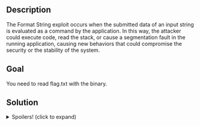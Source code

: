 <h2>Description</h2>
<p>The Format String exploit occurs when the submitted data of an input string is evaluated as a command by the application. In this way, the attacker could execute code, read the stack, or cause a segmentation fault in the running application, causing new behaviors that could compromise the security or the stability of the system.</p>

<h2>Goal</h2>
<p>You need to read flag.txt with the binary.</p>

<h2>Solution</h2>
<details>
    <summary>Spoilers! (click to expand)</summary>
    <p>* Test what is possible to do with %s and %x</p>
    <p>* Idea for a python script that can read the flag from the binary results when you input several %x : b"".join([ pwn.p32(int(x,16)) for x in "".split(" ") ])	(separate each "%x" with a space</p>
    <p></p>
</details>
